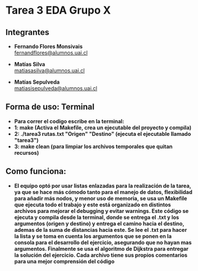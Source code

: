 # Tarea 3 EDA Grupo X 

## **Integrantes**
- **Fernando Flores Monsivais** <br>
  <fernandflores@alumnos.uai.cl>

- **Matías Silva** <br>
  <matiasasilva@alumnos.uai.cl>

- **Matías Sepulveda** <br>
  <matiasisepulveda@alumnos.uai.cl>

## **Forma de uso: Terminal**
- **Para correr el codigo escribe en la terminal:**
- **1: make (Activa el Makefile, crea un ejecutable del proyecto y compila)**
- **2: ./tarea3 rutas.txt "Origen" "Destino" (ejecuta el ejecutable llamado "tarea3")**
- **3: make clean (para limpiar los archivos temporales que quitan recursos)**

## **Como funciona:**
- **El equipo optó por usar listas enlazadas para la realización de la tarea, ya que se hace más cómodo tanto para el manejo de datos, flexibilidad para añadir más nodos, y menor uso de memoria, se usa un Makefile que ejecuta todo el trabajo y este está organizado en distintos archivos para mejorar el debugging y evitar warnings. Este código se ejecuta y compila desde la terminal, donde se entrega el .txt y los argumentos (origen y destino) y entrega el camino hacia el destino, ademas de la suma de distancias hacia este. Se lee el .txt para hacer la lista y se toma en cuenta los argumentos que se ponen en la consola para el desarrollo del ejercicio, asegurando que no hayan mas argumentos. Finalmente se usa el algoritmo de 
Dijkstra para entregar la solución del ejercicio. Cada archivo tiene sus propios comentarios para una mejor comprensión del código**
